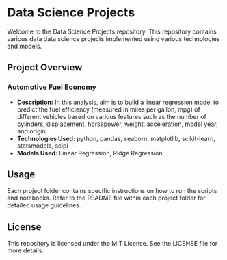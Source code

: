 # Data Science Projects
Welcome to the Data Science Projects repository. This repository contains various data data science projects implemented using various technologies and models.

## Project Overview
### Automotive Fuel Economy
- **Description:** In this analysis, aim is to build a linear regression model to predict the fuel efficiency (measured in miles per gallon, mpg) of different vehicles based on various features such as the number of cylinders, displacement, horsepower, weight, acceleration, model year, and origin.
- **Technologies Used:** python, pandas, seaborn, matplotlib, scikit-learn, statsmodels, scipi
- **Models Used:** Linear Regression, Ridge Regression

## Usage
Each project folder contains specific instructions on how to run the scripts and notebooks. Refer to the README file within each project folder for detailed usage guidelines.

## License
This repository is licensed under the MIT License. See the LICENSE file for more details.


